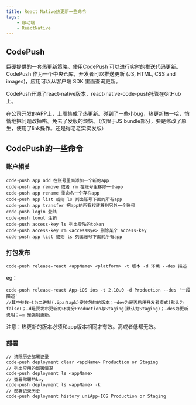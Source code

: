 ```yaml
---
title: React Native热更新一些命令
tags: 
	- 移动端 
	- ReactNative
---
```


## CodePush
巨硬提供的一套热更新策略。使用CodePush 可以进行实时的推送代码更新。CodePush 作为一个中央仓库，开发者可以推送更新 (JS, HTML, CSS and images)，应用可以从客户端 SDK 里面查询更新。

CodePush开源了react-native版本，react-native-code-push托管在GitHub上。

在公司开发的APP上，上周集成了热更新。碰到了一些小bug，热更新搞一哈，悄悄地把问题改掉咯。免去了发版的烦恼。（仅限于JS bundle部分，要是修改了原生，使用了link操作。还是得老老实实发版）
<!-- more -->
## CodePush的一些命令

### 账户相关
```
code-push app add 在账号里面添加一个新的app
code-push app remove 或者 rm 在账号里移除一个app
code-push app rename 重命名一个存在app
code-push app list 或则 ls 列出账号下面的所有app
code-push app transfer 把app的所有权转移到另外一个账号
code-push login 登陆
code-push loout 注销
code-push access-key ls 列出登陆的token
code-push access-key rm <accessKye> 删除某个 access-key
code-push app list 或则 ls 列出账号下面的所有app
```

### 打包发布
```
code-push release-react <appName> <platform> -t 版本 -d 环境 --des 描述
```
eg：
```
code-push release-react App-iOS ios -t 2.10.0 -d Production --des '一段描述'
//其中参数–t为二进制(.ipa与apk)安装包的的版本；–dev为是否启用开发者模式(默认为false)；–d是要发布更新的环境分Production与Staging(默认为Staging)；–des为更新说明；–m 是强制更新。
```
注意：热更新的版本必须和app版本相同才有效。高或者低都无效。

### 部署
```
// 清除历史部署记录
code-push deployment clear <appName> Production or Staging
// 列出应用的部署情况
code-push deployment ls <appName>
// 查看部署的key
code-push deployment ls <appName> -k 
// 部署记录历史
code-push deployment history uniApp-IOS Production or Staging
```

